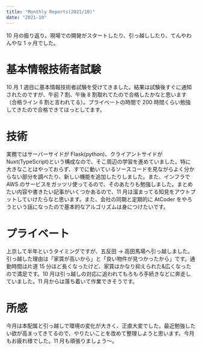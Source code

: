 ```yaml
---
title: "Monthly Reports(2021/10)"
date: "2021-10"
---
```


10 月の振り返り。現場での開発がスタートしたり、引っ越ししたり、てんやわんやな 1 ヶ月でした。

# 基本情報技術者試験

10 月 1 週目に基本情報技術者試験を受けてきました。結果は試験後すぐに通知されたのですが、午前 7 割、午後 8 割取れてたので合格したかなと思います（合格ライン 6 割と言われてる）。プライベートの時間で 200 時間くらい勉強してきたので合格できてほっとしてます。

# 技術

実務ではサーバーサイドが Flask(python)、クライアントサイドが Nuxt(TypeScript)という構成なので、そこ周辺の学習を進めていました。特に大きなことはやっておらず、すでに動いているソースコードを見ながらよく分からない部分を調べたり、新しい機能を追加したりしました。また、インフラで AWS のサービスをガッツリ使ってるので、そのあたりも勉強しました。まとめたい内容や書きたい記事がいくつかあるので、11 月は溜まってる知見をアウトプットしていけたらなと思います。また、会社の同期と定期的に AtCoder をやろうという話になったので基本的なアルゴリズムは身につけたいです。

# プライベート

上京して半年というタイミングですが、五反田 → 高田馬場へ引っ越しました。引っ越した理由は「家賃が高いから」と「良い物件が見つかったから」です。通勤時間は片道 15 分ほど長くなったけど、家賃はかなり抑えられた&広くなったので満足です。10 月は引っ越しの対応に追われてもろもろ手続きなどに奔走していました。11 月からは落ち着いて作業できそうです。

# 所感

今月は本配属と引っ越しで環境の変化が大きく、正直大変でした。最近勉強したい欲が高まってきてるので、やりたいことを改めて整理しようと思います。今月もお疲れ様でした。11 月も頑張りましょう〜。
